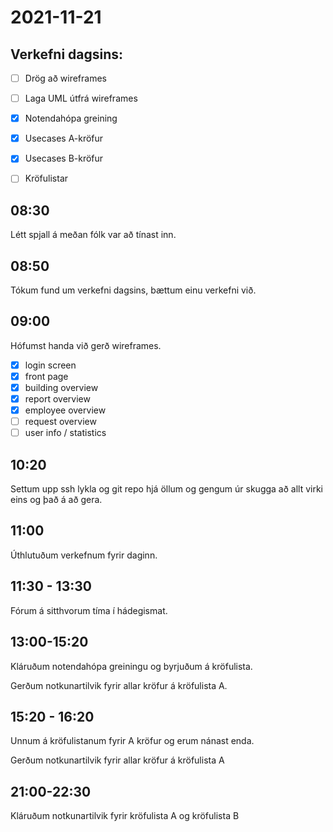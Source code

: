 # 2021-11-21


## Verkefni dagsins:
- [ ] Drög að wireframes

- [ ] Laga UML útfrá wireframes

- [x] Notendahópa greining
- [x] Usecases A-kröfur
- [x] Usecases B-kröfur
- [ ] Kröfulistar


## 08:30

Létt spjall á meðan fólk var að tínast inn.

## 08:50

Tókum fund um verkefni dagsins, bættum einu verkefni við.


## 09:00

Hófumst handa við gerð wireframes.
 - [x] login screen
 - [x] front page
 - [x] building overview
 - [x] report overview
 - [x] employee overview
 - [ ] request overview
 - [ ] user info / statistics 

## 10:20 

Settum upp ssh lykla og git repo hjá öllum og gengum úr skugga að allt virki eins og það á að gera.

## 11:00

Úthlutuðum verkefnum fyrir daginn.


## 11:30  - 13:30
Fórum á sitthvorum tíma í hádegismat.

## 13:00-15:20
Kláruðum notendahópa greiningu og byrjuðum á kröfulista.

Gerðum notkunartilvik fyrir allar kröfur á kröfulista A.

## 15:20 - 16:20
Unnum á kröfulistanum fyrir A kröfur og erum nánast enda. 

Gerðum notkunartilvik fyrir allar kröfur á kröfulista A 

## 21:00-22:30 
Kláruðum notkunartilvik fyrir kröfulista A og kröfulista B